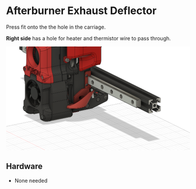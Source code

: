 <!-- Headings -->
# Afterburner Exhaust Deflector
<p>Press fit onto the the hole in the carriage.<p>

**Right side** has a hole for heater and thermistor wire to pass through.


![image](.//images/VSW_ExhstDeflector_v3_1.png)

## Hardware
* None needed